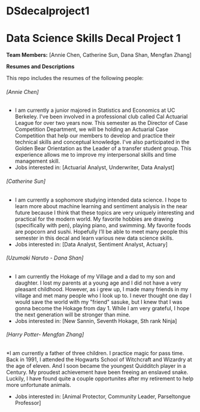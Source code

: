 # DSdecalproject1
# Data Science Skills Decal Project 1

**Team Members:** [Annie Chen, Catherine Sun, Dana Shan, Mengfan Zhang]  

**Resumes and Descriptions**  

This repo includes the resumes of the following people:

###### [Annie Chen]
* I am currently a junior majored in Statistics and Economics at UC Berkeley. I've been involved in a professional club called Cal Actuarial League for over two years now. This semester as the Director of Case Competition Department, we will be holding an Actuarial Case Competition that help our members to develop and practice their technical skills and conceptual knowledge. I've also participated in the Golden Bear Orientation as the Leader of a transfer student group. This experience allows me to improve my interpersonal skills and time management skill.
* Jobs interested in: [Actuarial Analyst, Underwriter, Data Analyst]

###### [Catherine Sun]
* I am currently a sophomore studying intended data science. I hope to learn more about machine learning and sentiment analysis in the near future because I think that these topics are very uniquely interesting and practical for the modern world. My favorite hobbies are drawing (specifically with pen), playing piano, and swimming. My favorite foods are popcorn and sushi. Hopefully I’ll be able to meet many people this semester in this decal and learn various new data science skills. 
* Jobs interested in: [Data Analyst, Sentiment Analyst, Actuary]

###### [Uzumaki Naruto - Dana Shan]
* I am currently the Hokage of my Village and a dad to my son and daughter. I lost my parents at a young age and I did not have a very pleasant childhood. However, as i grew up, I made many friends in my village and met many people who I look up to. I never thought one day I would save the world with my "friend" sasuke, but I knew that I was gonna become the Hokage from day 1. While I am very grateful, I hope the next generation will be stronger than mine. 
* Jobs interested in: [New Sannin, Seventh Hokage, Sth rank Ninja]

###### [Harry Potter- Mengfan Zhang]
*I am currently a father of three children. I practice magic for pass time. Back in 1991, I attended the Hogwarts School of Witchcraft and Wizardry at the age of eleven. And I soon became the youngest Quidditch player in a Century. My proudest achievement have been freeing an enslaved snake. Luckily, I have found quite a couple opportunites after my retirement to help more unfortunate animals. 
* Jobs interested in: [Animal Protector, Community Leader, Parseltongue Professor]
